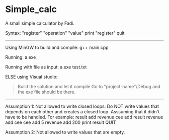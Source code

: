 # Simple_calc
A small simple calculator by Fadi.

Syntax:
		"register" "operation" "value"
		print "register"
		quit

-----------------------------------

Using MinGW to build and compile:
    g++ main.cpp
    
Running:
    a.exe

Running with file as input:
    a.exe test.txt

ELSE using Visual studio:
  > Build the solution and let it compile
  > Go to "project-name"/Debug and the exe file should be there.


-----------------------------------

Assumption 1: Not allowed to write closed loops.
Do NOT write values that depends on each other and creates a closed loop. Asssuming that it didn't have to be handled. 
For example: 
      result add revenue
      cee add result
      revenue add cee 
      cee add 5
      revenue add 200
      print result
      QUIT


Assumption 2: Not allowed to write values that are empty.
